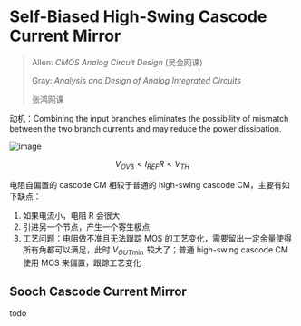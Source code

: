 # Self-Biased High-Swing Cascode Current Mirror

> Allen: *CMOS Analog Circuit Design*  (吴金网课)
> 
> Gray: *Analysis and Design of Analog Integrated Circuits*
> 
> 张鸿网课

动机：Combining the input branches eliminates the possibility of mismatch between the two branch currents and may reduce the power dissipation.

![image](https://github.com/user-attachments/assets/49236da7-c9dd-4a68-bed9-cf96d95ec0ba)

$$
V_{OV3} < I_{REF}R < V_{TH}
$$

电阻自偏置的 cascode CM 相较于普通的 high-swing cascode CM，主要有如下缺点：

1. 如果电流小，电阻 R 会很大
2. 引进另一个节点，产生一个寄生极点
3. 工艺问题：电阻做不准且无法跟踪 MOS 的工艺变化，需要留出一定余量使得所有角都可以满足，此时 $V_{OUT\min}$ 较大了；普通 high-swing cascode CM 使用 MOS 来偏置，跟踪工艺变化

## Sooch Cascode Current Mirror

todo
